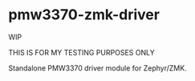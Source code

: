 # pmw3370-zmk-driver

WIP

THIS IS FOR MY TESTING PURPOSES ONLY

Standalone PMW3370 driver module for Zephyr/ZMK.


